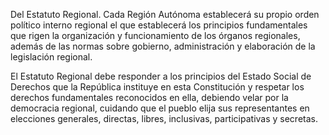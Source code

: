 Del Estatuto Regional. Cada Región Autónoma establecerá su propio orden político interno regional el que establecerá los principios fundamentales que rigen la organización y funcionamiento de los órganos regionales, además de las normas sobre gobierno, administración y elaboración de la legislación regional.

El Estatuto Regional debe responder a los principios del Estado Social de Derechos que la República instituye en esta Constitución y respetar los derechos fundamentales reconocidos en ella, debiendo velar por la democracia regional, cuidando que el pueblo elija sus representantes en elecciones generales, directas, libres, inclusivas, participativas y secretas.
